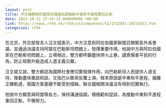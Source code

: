 ```yaml
---
layout: post
title: 中方稱願與阿盟保持溝通協調推動中東和平進程重回正軌
date: 2023-10-12 15:34:13.000000000 +08:00
link: https://news.rthk.hk/rthk/ch/component/k2/1722851-20231012.htm
categories: rthk
---
```


在北京，外交部發言人汪文斌表示，中方注意到阿拉伯國家聯盟召開緊急外長會議，並通過決議支持阿盟在巴勒斯坦問題上，發揮重要作用。他說中方與阿拉伯國家在巴勒斯坦問題上，立場相近，雙方都呼籲盡快停火止暴，譴責傷害平民的行為，防止局勢升級造成人道主義災難。

汪文斌又說，雙方都認為國際社會應切實發揮作用，向巴勒斯坦人民提供人道支持，推動盡快重啟和談，又指巴以衝突反覆上演，根本原因是中東和平進程，偏離正確軌道，兩國方案基礎不斷受到侵蝕，聯合國相關決議沒有得到切實執行。

他說中方願意與阿盟等各方，保持溝通協調，積極勸和促談，為推動中東和平進程重回正軌，不懈努力。
